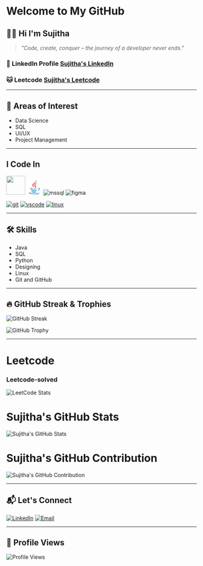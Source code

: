 # Welcome to My GitHub

## 👩‍💻 Hi I'm Sujitha

> _"Code, create, conquer – the journey of a developer never ends."_

### 🔗 LinkedIn Profile [Sujitha's LinkedIn](https://www.linkedin.com/in/sujitha-venkidusamy-432b632bb/)

### 🐱 Leetcode  [Sujitha's Leetcode](https://leetcode.com/u/SujithaVenkidusamy/)

---

## 🌱 Areas of Interest

- Data Science
- SQL
- UI/UX
- Project Management

---

## I Code In

<img height="50" width="50" src="https://img.icons8.com/color/48/000000/python.png" />
<img src="https://raw.githubusercontent.com/devicons/devicon/master/icons/java/java-original.svg" alt="java" width="40" height="40" />
<img src="https://www.svgrepo.com/show/303229/microsoft-sql-server-logo.svg" alt="mssql" width="40" height="40" />
<img height="50" width="50" src="https://upload.wikimedia.org/wikipedia/commons/3/33/Figma-logo.svg" alt="figma" />

[![git](https://user-images.githubusercontent.com/80870870/226376967-f464b0a4-5906-4d91-bcab-4176898af55a.png)](https://github.com/surajbhan-3/Skills_logos)
[![vscode](https://user-images.githubusercontent.com/80870870/226378741-10a77626-378c-46c6-8dd4-e08617bcefcd.png)](https://github.com/surajbhan-3/Skills_logos)
[![linux](https://user-images.githubusercontent.com/80870870/226421962-46da77f8-2d0a-47bd-b58a-66f4a9ec0fd4.png)](https://github.com/surajbhan-3/Skills_logos)

---

## 🛠️ Skills

- Java
- SQL
- Python
- Designing
- Linux
- Git and GitHub

---

## 🔥 GitHub Streak & Trophies

![GitHub Streak](https://github-readme-streak-stats.herokuapp.com/?user=SujithaVenkidusamy&theme=radical)

![GitHub Trophy](https://github-profile-trophy.vercel.app/?username=SujithaVenkidusamy&theme=darkhub)

---

# Leetcode

### Leetcode-solved
![LeetCode Stats](https://leetcard.jacoblin.cool/SujithaVenkidusamy?theme=dark&font=Port%20Lligat%20Sans&ext=heatmap)

# Sujitha's GitHub Stats
![Sujitha's GitHub Stats](https://github-readme-stats.vercel.app/api?username=SujithaVenkidusamy&show_icons=true&theme=radical)

# Sujitha's GitHub Contribution
![Sujitha's GitHub Contribution](https://github-readme-activity-graph.vercel.app/graph?username=SujithaVenkidusamy&bg_color=141414&color=9e4c98&line=317d4e&point=c478ba&area=true&hide_border=true)

---

## 📬 Let's Connect

[![LinkedIn](https://img.shields.io/badge/LinkedIn-blue?style=flat&logo=linkedin&logoColor=white)](https://www.linkedin.com/in/sujitha-venkidusamy-432b632bb/)
[![Email](https://img.shields.io/badge/Email-Here-red?style=flat&logo=gmail&logoColor=white)](mailto:sujithavenkidusamy@gmail.com)

---

## 👀 Profile Views
![Profile Views](https://komarev.com/ghpvc/?username=SujithaVenkidusamy&label=Profile%20Views&color=blue&style=flat)

